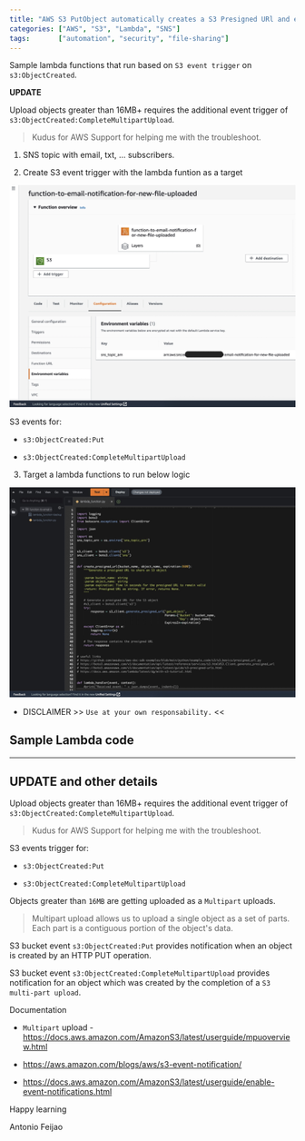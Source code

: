 ```yaml
---
title: "AWS S3 PutObject automatically creates a S3 Presigned URl and emails the link via SNS topic"
categories: ["AWS", "S3", "Lambda", "SNS"]
tags:       ["automation", "security", "file-sharing"]
---
```


Sample lambda functions that run based on `S3 event trigger` on `s3:ObjectCreated`.

**UPDATE**

Upload objects greater than 16MB+ requires the additional event trigger of `s3:ObjectCreated:CompleteMultipartUpload`.

> Kudus for AWS Support for helping me with the troubleshoot.


1) SNS topic with email, txt, ... subscribers.

2) Create S3 event trigger with the lambda funtion as a target

![s3-object-created-trigger-lambda-and-sns-notification](/assets/images/s3-object-created-trigger-lambda-and-sns-notification.jpg "s3-object-created-trigger-lambda-and-sns-notification")

S3 events for:

* `s3:ObjectCreated:Put`

* `s3:ObjectCreated:CompleteMultipartUpload`


3) Target a lambda functions to run below logic

![lambda sample code for s3 presign url](/assets/images/lambda-sample-code-s3presign-url-and-sns.jpg)

* DISCLAIMER >> `Use at your own responsability.` << 

## Sample Lambda code

<script src="https://gist.github.com/AntonioFeijaoUK/c1c9649d8ce49927aa0a4454262a607f.js"></script>


---

## UPDATE and other details

Upload objects greater than 16MB+ requires the additional event trigger of `s3:ObjectCreated:CompleteMultipartUpload`.

> Kudus for AWS Support for helping me with the troubleshoot.

S3 events trigger for:

* `s3:ObjectCreated:Put`

* `s3:ObjectCreated:CompleteMultipartUpload`

Objects greater than `16MB` are getting uploaded as a `Multipart` uploads. 

> Multipart upload allows us to upload a single object as a set of parts.
> Each part is a contiguous portion of the object's data.



S3 bucket event `s3:ObjectCreated:Put` provides notification when an object is created by an HTTP PUT operation.

S3 bucket event `s3:ObjectCreated:CompleteMultipartUpload` provides notification for an object which was created by the completion of a `S3 multi-part upload`.


Documentation

* `Multipart` upload - <https://docs.aws.amazon.com/AmazonS3/latest/userguide/mpuoverview.html>

* <https://aws.amazon.com/blogs/aws/s3-event-notification/>

* <https://docs.aws.amazon.com/AmazonS3/latest/userguide/enable-event-notifications.html>



Happy learning

Antonio Feijao
